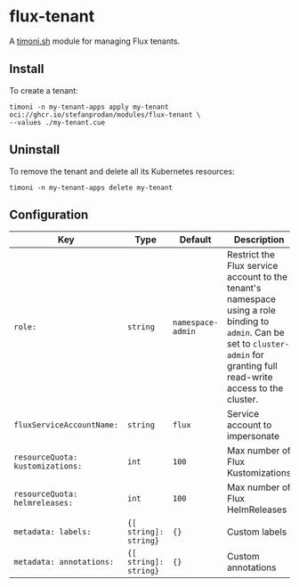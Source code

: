 # flux-tenant

A [timoni.sh](http://timoni.sh) module for managing Flux tenants.

## Install

To create a tenant:

```shell
timoni -n my-tenant-apps apply my-tenant oci://ghcr.io/stefanprodan/modules/flux-tenant \
--values ./my-tenant.cue
```

## Uninstall

To remove the tenant and delete all its Kubernetes resources:

```shell
timoni -n my-tenant-apps delete my-tenant
```

## Configuration

| Key                              | Type                  | Default           | Description                                                                                                                                                                    |
|----------------------------------|-----------------------|-------------------|--------------------------------------------------------------------------------------------------------------------------------------------------------------------------------|
| `role:`                          | `string`              | `namespace-admin` | Restrict the Flux service account to the tenant's namespace using a role binding to `admin`. Can be set to `cluster-admin` for granting full read-write access to the cluster. |
| `fluxServiceAccountName:`        | `string`              | `flux`            | Service account to impersonate                                                                                                                                                 |
| `resourceQuota: kustomizations:` | `int`                 | `100`             | Max number of Flux Kustomizations                                                                                                                                              |
| `resourceQuota: helmreleases:`   | `int`                 | `100`             | Max number of Flux HelmReleases                                                                                                                                                |
| `metadata: labels:`              | `{[ string]: string}` | `{}`              | Custom labels                                                                                                                                                                  |
| `metadata: annotations:`         | `{[ string]: string}` | `{}`              | Custom annotations                                                                                                                                                             |
